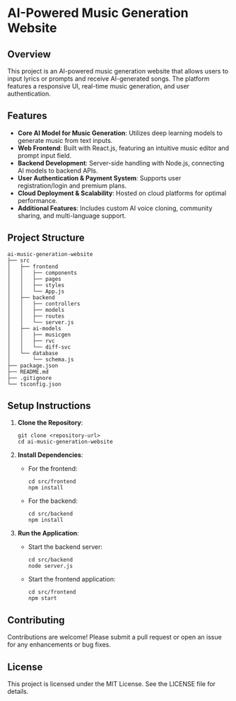 # AI-Powered Music Generation Website

## Overview
This project is an AI-powered music generation website that allows users to input lyrics or prompts and receive AI-generated songs. The platform features a responsive UI, real-time music generation, and user authentication.

## Features
- **Core AI Model for Music Generation**: Utilizes deep learning models to generate music from text inputs.
- **Web Frontend**: Built with React.js, featuring an intuitive music editor and prompt input field.
- **Backend Development**: Server-side handling with Node.js, connecting AI models to backend APIs.
- **User Authentication & Payment System**: Supports user registration/login and premium plans.
- **Cloud Deployment & Scalability**: Hosted on cloud platforms for optimal performance.
- **Additional Features**: Includes custom AI voice cloning, community sharing, and multi-language support.

## Project Structure
```
ai-music-generation-website
├── src
│   ├── frontend
│   │   ├── components
│   │   ├── pages
│   │   ├── styles
│   │   └── App.js
│   ├── backend
│   │   ├── controllers
│   │   ├── models
│   │   ├── routes
│   │   └── server.js
│   ├── ai-models
│   │   ├── musicgen
│   │   ├── rvc
│   │   └── diff-svc
│   └── database
│       └── schema.js
├── package.json
├── README.md
├── .gitignore
└── tsconfig.json
```

## Setup Instructions
1. **Clone the Repository**: 
   ```
   git clone <repository-url>
   cd ai-music-generation-website
   ```

2. **Install Dependencies**:
   - For the frontend:
     ```
     cd src/frontend
     npm install
     ```
   - For the backend:
     ```
     cd src/backend
     npm install
     ```

3. **Run the Application**:
   - Start the backend server:
     ```
     cd src/backend
     node server.js
     ```
   - Start the frontend application:
     ```
     cd src/frontend
     npm start
     ```

## Contributing
Contributions are welcome! Please submit a pull request or open an issue for any enhancements or bug fixes.

## License
This project is licensed under the MIT License. See the LICENSE file for details.